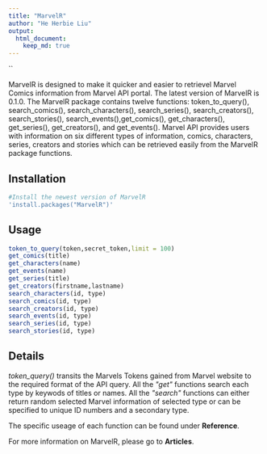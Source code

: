 ```yaml
---
title: "MarvelR"
author: "He Herbie Liu"
output:
  html_document:
    keep_md: true
---
```


``

MarvelR is designed to make it quicker and easier to retrievel Marvel Comics information from Marvel API portal. The latest version of MarvelR is 0.1.0. The MarvelR package contains twelve functions: token_to_query(), search_comics(), search_characters(), search_series(), search_creators(), search_stories(), search_events(),get_comics(), get_characters(), get_series(), get_creators(), and get_events(). Marvel API provides users with information on six different types of information, comics, characters, series, creators and stories which can be retrieved easily from the MarvelR package functions.

## Installation

```r
#Install the newest version of MarvelR
'install.packages("MarvelR")'
```


## Usage

```r
token_to_query(token,secret_token,limit = 100)
get_comics(title)
get_characters(name)
get_events(name)
get_series(title)
get_creators(firstname,lastname)
search_characters(id, type)
search_comics(id, type)
search_creators(id, type)
search_events(id, type)
search_series(id, type)
search_stories(id, type)
```

## Details
*token_query()* transits the Marvels Tokens gained from Marvel website to the required format of the API query. All the *"get"* functions search each type by keywods of titles or names. All the *"search"* functions can either return random selected Marvel information of selected type or can be specified to unique ID numbers and a secondary type. 

The specific useage of each function can be found under **Reference**. 

For more information on MarvelR, please go to **Articles**. 
